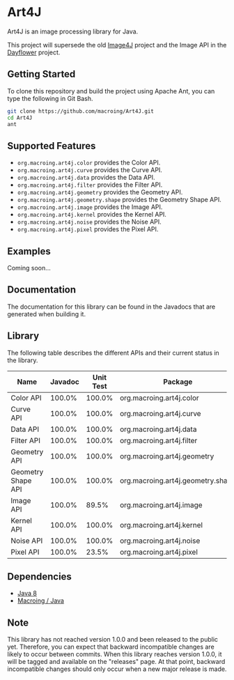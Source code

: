 Art4J
=====
Art4J is an image processing library for Java.

This project will supersede the old [Image4J](https://github.com/macroing/Image4J) project and the Image API in the [Dayflower](https://github.com/macroing/Dayflower) project.

Getting Started
---------------
To clone this repository and build the project using Apache Ant, you can type the following in Git Bash.

```bash
git clone https://github.com/macroing/Art4J.git
cd Art4J
ant
```

Supported Features
------------------
 - `org.macroing.art4j.color` provides the Color API.
 - `org.macroing.art4j.curve` provides the Curve API.
 - `org.macroing.art4j.data` provides the Data API.
 - `org.macroing.art4j.filter` provides the Filter API.
 - `org.macroing.art4j.geometry` provides the Geometry API.
 - `org.macroing.art4j.geometry.shape` provides the Geometry Shape API.
 - `org.macroing.art4j.image` provides the Image API.
 - `org.macroing.art4j.kernel` provides the Kernel API.
 - `org.macroing.art4j.noise` provides the Noise API.
 - `org.macroing.art4j.pixel` provides the Pixel API.

Examples
--------
Coming soon...

Documentation
-------------
The documentation for this library can be found in the Javadocs that are generated when building it.

Library
-------
The following table describes the different APIs and their current status in the library.

| Name               | Javadoc | Unit Test | Package                           |
| ------------------ | ------- | --------- | --------------------------------- |
| Color API          | 100.0%  | 100.0%    | org.macroing.art4j.color          |
| Curve API          | 100.0%  | 100.0%    | org.macroing.art4j.curve          |
| Data API           | 100.0%  | 100.0%    | org.macroing.art4j.data           |
| Filter API         | 100.0%  | 100.0%    | org.macroing.art4j.filter         |
| Geometry API       | 100.0%  | 100.0%    | org.macroing.art4j.geometry       |
| Geometry Shape API | 100.0%  | 100.0%    | org.macroing.art4j.geometry.shape |
| Image API          | 100.0%  |  89.5%    | org.macroing.art4j.image          |
| Kernel API         | 100.0%  | 100.0%    | org.macroing.art4j.kernel         |
| Noise API          | 100.0%  | 100.0%    | org.macroing.art4j.noise          |
| Pixel API          | 100.0%  |  23.5%    | org.macroing.art4j.pixel          |

Dependencies
------------
 - [Java 8](http://www.java.com)
 - [Macroing / Java](https://github.com/macroing/Java)

Note
----
This library has not reached version 1.0.0 and been released to the public yet. Therefore, you can expect that backward incompatible changes are likely to occur between commits. When this library reaches version 1.0.0, it will be tagged and available on the "releases" page. At that point, backward incompatible changes should only occur when a new major release is made.